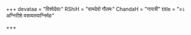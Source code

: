 +++
devataa = "विश्वेदेवाः"
RShiH = "वामदेवो गौतमः"
ChandaH = "गायत्री"
title = "०८ अग्निरीशे वसव्यस्याग्निर्महः"

+++
